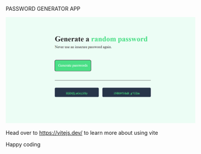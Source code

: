 

PASSWORD GENERATOR APP

![Alt text](<Screenshot 2024-01-08 115801.png>) 

Head over to https://vitejs.dev/ to learn more about using vite


Happy coding   
